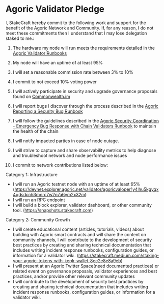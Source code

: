 # Agoric Validator Pledge

I, StakeCraft hereby commit to the following work and support for the benefit of the Agoric Network and Community. If, for any reason, I do not meet these commitments then I understand that I may lose delegation staked to me.:

1. The hardware my node will run meets the requirements detailed in the [Agoric Validator Runbooks](https://github.com/Agoric/agoric-sdk/wiki/Runbooks)

2. My node will have an uptime of at least 95%

3. I will set a reasonable commission rate between 3% to 10%

4. I commit to not exceed 10% voting power

5. I will actively participate in security and upgrade governance proposals found on [Commonwealth.im](https://commonwealth.im/agoric)

6. I will report bugs I discover through the process described in the [Agoric Reporting a Security Bug Runbook](https://github.com/Agoric/agoric-sdk/wiki/Runbook:-Reporting-a-Security-Bug)

7. I will follow the guidelines described in the [Agoric Security Coordination - Emergency Bug Response with Chain Validators Runbook](https://github.com/Agoric/agoric-sdk/wiki/Runbook:-Security-Coordination---Emergency-Bug-Response-with-Chain-Validators) to maintain the health of the chain

8. I will notify impacted parties in case of node outage.

9. I will strive to capture and share observability metrics to help diagnose and troubleshoot network and node performance issues

10. I commit to network contributions listed below:

Category 1: Infrastructure

 - I will run an Agoric testnet node with an uptime of at least 95% (https://devnet.explorer.agoric.net/validator/agoricvaloper1y4lhu5kgyqx4qdsdcnh3mnrc7w2n7a6ym2x32m) 
 - I will run an RPC endpoint 
 - I will build a block explorer, validator dashboard, or other community tool. (https://snapshots.stakecraft.com)

Category 2: Community Growth

 - I will create educational content (articles, tutorials, videos) about building with Agoric smart contracts and will share the content on community channels, I will contribute to the development of security best practices by creating and sharing technical documentation that includes writing incident response runbooks, configuration guides, or information for a validator wiki. (https://stakecraft.medium.com/staking-your-agoric-tokens-with-keplr-wallet-8ec2e8e8a9eb)
 - I will present at an Agoric Twitter Space(need documented practices) or related event on governance proposals, validator experiences and best practices, and/or provide other relevant community updates
 - I will contribute to the development of security best practices by creating and sharing technical documentation that includes writing incident response runbooks, configuration guides, or information for a validator wiki.
